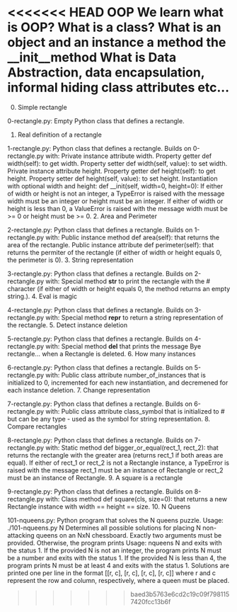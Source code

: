 <<<<<<< HEAD
OOP
We learn what is OOP?
What is a class?
What is an object and an instance
a method
the __init__method
What is Data Abstraction, data encapsulation, informal hiding
class attributes etc...
=======
0. Simple rectangle

0-rectangle.py: Empty Python class that defines a rectangle.
1. Real definition of a rectangle

1-rectangle.py: Python class that defines a rectangle. Builds on 0-rectangle.py with:
Private instance attribute width.
Property getter def width(self): to get width.
Property setter def width(self, value): to set width.
Private instance attribute height.
Property getter def height(self): to get height.
Property setter def height(self, value): to set height.
Instantiation with optional width and height: def __init(self, width=0, height=0):
If either of width or height is not an integer, a TypeError is raised with the message width must be an integer or height must be an integer.
If either of width or height is less than 0, a ValueError is raised with the message width must be >= 0 or height must be >= 0.
2. Area and Perimeter

2-rectangle.py: Python class that defines a rectangle. Builds on 1-rectangle.py with:
Public instance method def area(self): that returns the area of the rectangle.
Public instance attribute def perimeter(self): that returns the permiter of the rectangle (if either of width or height equals 0, the perimeter is 0).
3. String representation

3-rectangle.py: Python class that defines a rectangle. Builds on 2-rectangle.py with:
Special method __str__ to print the rectangle with the # character (if either of width or height equals 0, the method returns an empty string.).
4. Eval is magic

4-rectangle.py: Python class that defines a rectangle. Builds on 3-rectangle.py with:
Special method __repr__ to return a string representation of the rectangle.
5. Detect instance deletion

5-rectangle.py: Python class that defines a rectangle. Builds on 4-rectangle.py with:
Special method __del__ that prints the message Bye rectangle... when a Rectangle is deleted.
6. How many instances

6-rectangle.py: Python class that defines a rectangle. Builds on 5-rectangle.py with:
Public class attribute number_of_instances that is initialized to 0, incremented for each new instantiation, and decremened for each instance deletion.
7. Change representation

7-rectangle.py: Python class that defines a rectangle. Builds on 6-rectangle.py with:
Public class attribute class_symbol that is initialized to # but can be any type - used as the symbol for string representation.
8. Compare rectangles

8-rectangle.py: Python class that defines a rectangle. Builds on 7-rectangle.py with:
Static method def bigger_or_equal(rect_1, rect_2): that returns the rectangle with the greater area (returns rect_1 if both areas are equal).
If either of rect_1 or rect_2 is not a Rectangle instance, a TypeError is raised with the message rect_1 must be an instance of Rectangle or rect_2 must be an instance of Rectangle.
9. A square is a rectangle

9-rectangle.py: Python class that defines a rectangle. Builds on 8-rectangle.py with:
Class method def square(cls, size=0): that returns a new Rectangle instance with width == height == size.
10. N Queens

101-nqueens.py: Python program that solves the N queens puzzle.
Usage: ./101-nqueens.py N
Determines all possible solutions for placing N non-attacking queens on an NxN chessboard.
Exactly two arguments must be provided. Otherwise, the program prints Usage: nqueens N and exits with the status 1.
If the provided N is not an integer, the program prints N must be a number and exits with the status 1.
If the provided N is less than 4, the program prints N must be at least 4 and exits with the status 1.
Solutions are printed one per line in the format [[r, c], [r, c], [r, c], [r, c]] where r and c represent the row and column, respectively, where a queen must be placed.
>>>>>>> baed3b5763e6cd2c19c09f7981157420fcc13b6f

